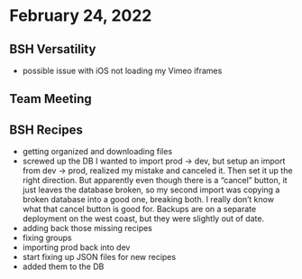 # February 24, 2022

## BSH Versatility
- possible issue with iOS not loading my Vimeo iframes

## Team Meeting

## BSH Recipes
- getting organized and downloading files
- screwed up the DB
I wanted to import prod -> dev, but setup an import from dev -> prod, realized my mistake and canceled it. Then set it up the right direction. But apparently even though there is a “cancel” button, it just leaves the database broken, so my second import was copying a broken database into a good one, breaking both. I really don’t know what that cancel button is good for. Backups are on a separate deployment on the west coast, but they were slightly out of date.
- adding back those missing recipes
- fixing groups
- importing prod back into dev
- start fixing up JSON files for new recipes
- added them to the DB
